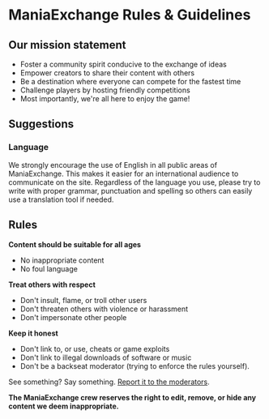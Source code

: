 # ManiaExchange Rules & Guidelines

## Our mission statement
- Foster a community spirit conducive to the exchange of ideas
- Empower creators to share their content with others
- Be a destination where everyone can compete for the fastest time
- Challenge players by hosting friendly competitions
- Most importantly, we're all here to enjoy the game!

## Suggestions

### Language
We strongly encourage the use of English in all public areas of ManiaExchange. This makes it easier for an international audience to communicate on the site. Regardless of the language you use, please try to write with proper grammar, punctuation and spelling so others can easily use a translation tool if needed.

## Rules

**Content should be suitable for all ages**
- No inappropriate content
- No foul language

**Treat others with respect**
- Don't insult, flame, or troll other users
- Don't threaten others with violence or harassment
- Don't impersonate other people

**Keep it honest**
- Don't link to, or use, cheats or game exploits
- Don't link to illegal downloads of software or music
- Don't be a backseat moderator (trying to enforce the rules yourself).

See something? Say something. [Report it to the moderators](https://united.tm-exchange.com/?action=postupdate&id=contactus).

**The ManiaExchange crew reserves the right to edit, remove, or hide any content we deem inappropriate.**
